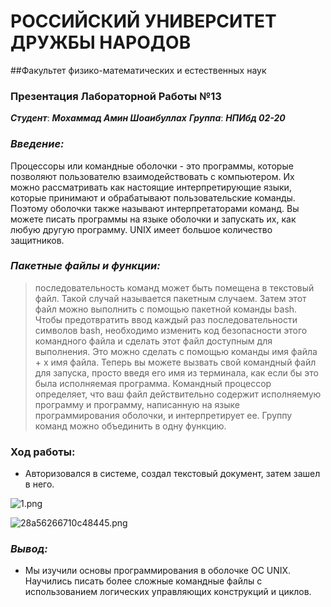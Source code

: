 # РОССИЙСКИЙ УНИВЕРСИТЕТ ДРУЖБЫ НАРОДОВ
##Факультет физико-математических и естественных наук


### Презентация Лабораторной Работы №13

***Студент***: ***Мохаммад Амин Шоаибуллах***
***Группа***: ***НПИбд 02-20***

### *Введение:*
Процессоры или командные оболочки - это программы, которые позволяют пользователю взаимодействовать с компьютером. Их можно рассматривать как настоящие интерпретирующие языки, которые принимают и обрабатывают пользовательские команды. Поэтому оболочки также называют интерпретаторами команд. Вы можете писать программы на языке оболочки и запускать их, как любую другую программу. UNIX имеет большое количество защитников.


### *Пакетные файлы и функции:*
  >последовательность команд может быть помещена в текстовый файл. Такой случай называется пакетным случаем. Затем этот файл можно выполнить с помощью пакетной команды bash. Чтобы предотвратить ввод каждый раз последовательности символов bash, необходимо изменить код безопасности этого командного файла и сделать этот файл доступным для выполнения. Это можно сделать с помощью команды имя файла + x имя файла. Теперь вы можете вызвать свой командный файл для запуска, просто введя его имя из терминала, как если бы это была исполняемая программа. Командный процессор определяет, что ваш файл действительно содержит исполняемую программу и программу, написанную на языке программирования оболочки, и интерпретирует ее. Группу команд можно объединить в одну функцию.

### Ход работы:
- Авторизовался в системе, создал текстовый документ, затем зашел в него. 
  
![1.png](https://ic.wampi.ru/2021/06/05/1.png)

![28a56266710c48445.png](https://ic.wampi.ru/2021/06/05/28a56266710c48445.png)

### *Вывод:* 
- Мы изучили основы программирования в оболочке ОС UNIX. Научились писать более сложные командные файлы с использованием логических управляющих конструкций и циклов.

